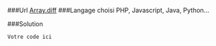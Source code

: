 ###Url
[Array.diff](https://www.codewars.com/kata/523f5d21c841566fde000009)
###Langage choisi
PHP, Javascript, Java, Python...

###Solution
```
Votre code ici
```
